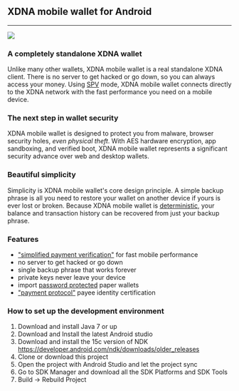 ## XDNA mobile wallet for Android
------

[<img src="https://github.com/XDNA-Core/XDNA-android/raw/master/images/icon-google-play.png">](
https://play.google.com/store/apps/details?id=org.XDNA)

### A completely standalone XDNA wallet

Unlike many other wallets, XDNA mobile wallet is a real standalone XDNA
client. There is no server to get hacked or go down, so you can always access
your money. Using
[SPV](https://en.bitcoin.it/wiki/Thin_Client_Security#Header-Only_Clients)
mode, XDNA mobile wallet connects directly to the XDNA network with the fast
performance you need on a mobile device.

### The next step in wallet security

XDNA mobile wallet is designed to protect you from malware, browser security holes,
*even physical theft*. With AES hardware encryption, app sandboxing, and verified boot, XDNA mobile wallet represents a significant security advance over
web and desktop wallets.

### Beautiful simplicity

Simplicity is XDNA mobile wallet's core design principle. A simple backup phrase is
all you need to restore your wallet on another device if yours is ever lost or
broken.  Because XDNA mobile wallet is [deterministic](https://github.com/bitcoin/bips/blob/master/bip-0032.mediawiki),
your balance and transaction history can be recovered from just your backup
phrase.

### Features

- ["simplified payment verification"](https://github.com/bitcoin/bips/blob/master/bip-0037.mediawiki) for fast mobile performance
- no server to get hacked or go down
- single backup phrase that works forever
- private keys never leave your device
- import [password protected](https://github.com/bitcoin/bips/blob/master/bip-0038.mediawiki) paper wallets
- ["payment protocol"](https://github.com/bitcoin/bips/blob/master/bip-0070.mediawiki) payee identity certification

### How to set up the development environment
1. Download and install Java 7 or up
2. Download and Install the latest Android studio
3. Download and install the 15c version of NDK https://developer.android.com/ndk/downloads/older_releases
4. Clone or download this project
5. Open the project with Android Studio and let the project sync
6. Go to SDK Manager and download all the SDK Platforms and SDK Tools
7. Build -> Rebuild Project
